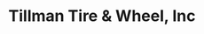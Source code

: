 ---
title: "Tillman Tire & Wheel, Inc"
url: /west-monroe/tillman-tire-und-wheel-inc/
shop: Reifen
---